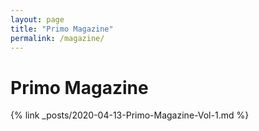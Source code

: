 ```yaml
---
layout: page
title: "Primo Magazine"
permalink: /magazine/
---
```


# Primo Magazine


{% link _posts/2020-04-13-Primo-Magazine-Vol-1.md %}
